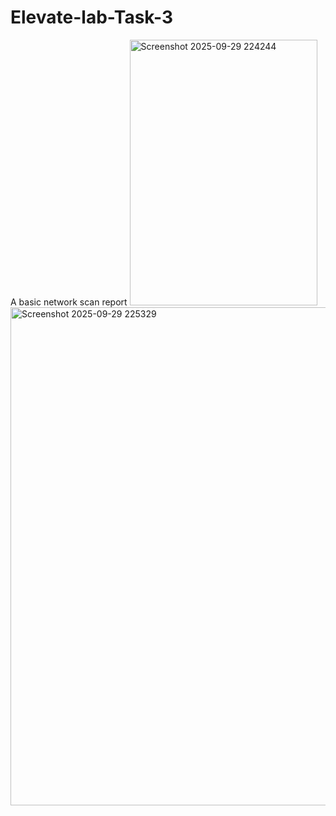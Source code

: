 # Elevate-lab-Task-3
A basic network scan report
<img width="300" height="425" alt="Screenshot 2025-09-29 224244" src="https://github.com/user-attachments/assets/656cf40f-e126-4b3e-866f-6b16175e2e68" />
<img width="800" height="797" alt="Screenshot 2025-09-29 225329" src="https://github.com/user-attachments/assets/35a40df7-98be-46f6-a232-3c2201ab56e0" />

